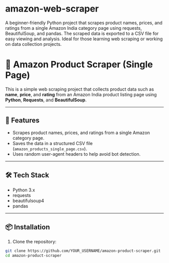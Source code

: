 # amazon-web-scraper
A beginner-friendly Python project that scrapes product names, prices, and ratings from a single Amazon India category page using requests, BeautifulSoup, and pandas. The scraped data is exported to a CSV file for easy viewing and analysis. Ideal for those learning web scraping or working on data collection projects.

# 🛒 Amazon Product Scraper (Single Page)

This is a simple web scraping project that collects product data such as **name**, **price**, and **rating** from an Amazon India product listing page using **Python**, **Requests**, and **BeautifulSoup**.

---

## 🚀 Features

- Scrapes product names, prices, and ratings from a single Amazon category page.
- Saves the data in a structured CSV file (`amazon_products_single_page.csv`).
- Uses random user-agent headers to help avoid bot detection.

---

## 🛠️ Tech Stack

- Python 3.x
- requests
- beautifulsoup4
- pandas

---

## 📦 Installation

1. Clone the repository:

```bash
git clone https://github.com/YOUR_USERNAME/amazon-product-scraper.git
cd amazon-product-scraper

